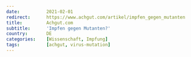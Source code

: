 ```yaml
---
date:          2021-02-01
redirect:      https://www.achgut.com/artikel/impfen_gegen_mutanten
title:         Achgut.com
subtitle:      'Impfen gegen Mutanten?'
country:       DE
categories:    [Wissenschaft, Impfung]
tags:          [achgut, virus-mutation]
---
```

